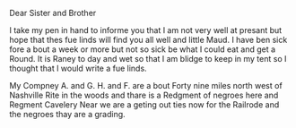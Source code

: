 Dear Sister and Brother

I take my pen in hand to informe you that I am not very well at presant but hope that thes fue linds will find you all well and little Maud. I have ben sick fore a bout a week or more but not so sick be what I could eat and get a Round. It is Raney to day and wet so that I am blidge to keep in my tent so I thought that I would write a fue linds. 

My Compney A. and G. H. and F. are a bout Forty nine miles north west of Nashville Rite in the woods and thare is a Redgment of negroes here and Regment Cavelery Near  we are a geting out ties now for the Railrode and the negroes thay are a grading.